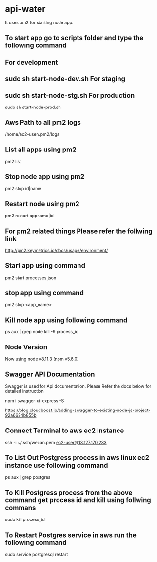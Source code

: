 # api-water

It uses pm2 for starting node app.

To start app go to scripts folder and type the following command
---------------
For development
---------------
sudo sh start-node-dev.sh 
For staging
---------------
sudo sh start-node-stg.sh 
For production
---------------
sudo sh start-node-prod.sh

Aws Path to all pm2 logs 
---------------
/home/ec2-user/.pm2/logs

List all apps using pm2
---------------
pm2 list

Stop node app using pm2
---------------
pm2 stop id|name

Restart node using pm2
---------------
pm2 restart appname|id

For pm2 related things Please refer the follwing link
---------------
http://pm2.keymetrics.io/docs/usage/environment/

Start app using command
---------------
pm2 start processes.json

stop app using command
---------------
pm2 stop <app_name>

Kill node app using following command
---------------
ps aux | grep node
kill -9 process_id


Node Version 
---------------
Now using node v8.11.3 (npm v5.6.0)

Swagger API Documentation
------------------

Swagger is used for Api documentation. Please Refer the docs below for detailed instruction

npm i swagger-ui-express -S

https://blog.cloudboost.io/adding-swagger-to-existing-node-js-project-92a6624b855b


Connect Terminal to aws ec2 instance
------------------
ssh -i ~/.ssh/wecan.pem ec2-user@13.127.170.233

To List Out Postgress process in aws linux ec2 instance use following command
----------------------
ps aux | grep postgres

To Kill Postgress process from the above command get process id and kill using follwing commans
----------------------
sudo kill process_id

To Restart Postgres service in aws run the following command
----------------------
sudo service postgresql restart

